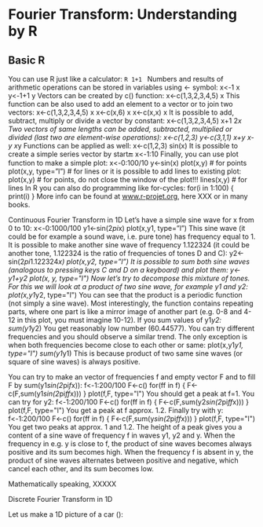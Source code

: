 # Fourier Transform: Understanding by R

## Basic R

You can use R just like a calculator:
`R
1+1
`
Numbers and results of arithmetic operations can be stored in variables using <- symbol:
x<-1
x
y<-1+1
y
Vectors can be created by c() function:
x<-c(1,3,2,3,4,5)
x
This function can be also used to add an element to a vector or to join two vectors:
x<-c(1,3,2,3,4,5)
x
x<-c(x,6)
x
x<-c(x,x)
x
It is possible to add, subtract, multiply or divide a vector by constant:
x<-c(1,3,2,3,4,5)
x+1
2*x
Two vectors of same lengths can be added, subtracted, multiplied or divided (last two are element-wise operations):
x<-c(1,2,3)
y<-c(3,1,1)
x+y
x-y
x*y
Functions can be applied as well:
x<-c(1,2,3)
sin(x)
It is possible to create a simple series vector by start:end:
x<-1:10
Finally, you can use plot function to make a simple plot:
x<-0:100/10
y<-sin(x)
plot(x,y) # for points
plot(x,y, type=”l”) # for lines
or it is possible to add lines to existing plot:
plot(x,y) # for points, do not close the window of the plot!!!
lines(x,y) # for lines
In R you can also do programming like for-cycles:
for(i in 1:100) {
  print(i)
}
More info can be found at www.r-projet.org, here XXX or in many books.

Continuous Fourier Transform in 1D
Let’s have a simple sine wave for x from 0 to 10:
x<-0:1000/100
y1<-sin(2*pi*x)
plot(x,y1, type=”l”)
This sine wave (it could be for example a sound wave, i.e. pure tone) has frequency equal to 1. It is possible to make another sine wave of frequency 1.122324 (it could be another tone, 1.122324 is the ratio of frequencies of tones D and C):
y2<-sin(2*pi*1.122324*x)
plot(x,y2, type=”l”)
It is possible to sum both sine waves (analogous to pressing keys C and D on a keyboard) and plot them:
y<-y1+y2
plot(x, y, type="l")
Now let’s try to decompose this mixture of tones. For this we will look at a product of two sine wave, for example y1 and y2:
plot(x,y1*y2, type="l")
You can see that the product is a periodic function (not simply a sine wave). Most interestingly, the function contains repeating parts, where one part is like a mirror image of another part (e.g. 0-8 and 4-12 in this plot, you must imagine 10-12). If you sum values of y1*y2:
sum(y1*y2)
You get reasonably low number (60.44577). You can try different frequencies and you should observe a similar trend. The only exception is when both frequencies become close to each other or same:
plot(x,y1*y1, type="l")
sum(y1*y1)
This is because product of two same sine waves (or square of sine waves) is always positive.

You can try to make an vector of frequencies f and empty vector F and to fill F by sum(y1*sin(2*pi*f*x)):
f<-1:200/100
F<-c()
for(ff in f) {
  F<-c(F,sum(y1*sin(2*pi*ff*x)))
}
plot(f,F, type="l")
You should get a peak at f=1. You can try for y2:
f<-1:200/100
F<-c()
for(ff in f) {
  F<-c(F,sum(y2*sin(2*pi*ff*x)))
}
plot(f,F, type="l")
You get a peak at f approx. 1.2. Finally try with y:
f<-1:200/100
F<-c()
for(ff in f) {
  F<-c(F,sum(y*sin(2*pi*ff*x)))
}
plot(f,F, type="l")
You get two peaks at approx. 1 and 1.2. The height of a peak gives you a content of a sine wave of frequency f in waves y1, y2 and y. When the frequency in e.g. y is close to f, the product of sine waves becomes always positive and its sum becomes high. When the frequency f is absent in y, the product of sine waves alternates between positive and negative, which cancel each other, and its sum becomes low. 

Mathematically speaking, XXXXX

Discrete Fourier Transform in 1D

Let us make a 1D picture of a car ():

